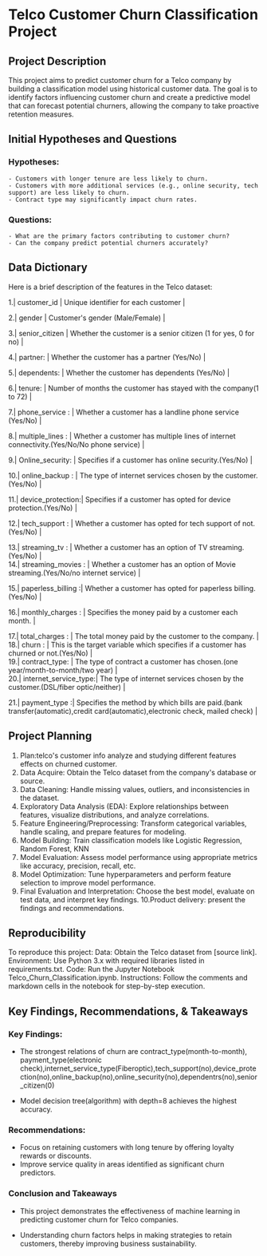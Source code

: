 # Telco Customer Churn Classification Project

## Project Description
This project aims to predict customer churn for a Telco company by building a classification model using historical customer data. The goal is to identify factors influencing customer churn and create a predictive model that can forecast potential churners, allowing the company to take proactive retention measures.


## Initial Hypotheses and Questions

### Hypotheses:
    - Customers with longer tenure are less likely to churn.
    - Customers with more additional services (e.g., online security, tech support) are less likely to churn.
    - Contract type may significantly impact churn rates.

### Questions:
    - What are the primary factors contributing to customer churn?
    - Can the company predict potential churners accurately?


## Data Dictionary

Here is a brief description of the features in the Telco dataset:
   
   1.|  customer_id       |       Unique identifier for each customer                                                   |
   
   2.|  gender            |            Customer's gender (Male/Female)                                                  |
   
   3.|  senior_citizen    |    Whether the customer is a senior citizen (1 for yes, 0 for no)                           |
   
   4.|  partner:          |           Whether the customer has a partner (Yes/No)                                       |
   
   5.|  dependents:       |        Whether the customer has dependents (Yes/No)                                         |
   
   6.|  tenure:           |            Number of months the customer has stayed with the company(1 to 72)               |
   
   7.| phone_service :    |    Whether a customer has a landline phone service (Yes/No)                                 |
   
   8.|  multiple_lines :  |   Whether a customer has multiple lines of internet connectivity.(Yes/No/No phone service)  |       
   
   9.|  Online_security:  |   Specifies if a customer has online security.(Yes/No)                                      |
  
  10.|  online_backup :   |    The type of internet services chosen by the customer.(Yes/No)                            |
  
  11.|  device_protection:|    Specifies if a customer has opted for device protection.(Yes/No)                           |  
  
  12.|  tech_support  :   |       Whether a customer has opted for tech support of not.(Yes/No)                           |      
  
  13.|  streaming_tv :    |       Whether a customer has an option of TV streaming.(Yes/No)                                |         
  14.| streaming_movies : |   Whether a customer has an option of Movie streaming.(Yes/No/no internet service)         |   
  
  15.| paperless_billing :|  Whether a customer has opted for paperless billing.(Yes/No)                              |      
  
  16.|  monthly_charges : |  Specifies the money paid by a customer each month.                                         |   
  
  17.|  total_charges :   |    The total money paid by the customer to the company.                                       |      
  18.|  churn :           |  This is the target variable which specifies if a customer has churned or not.(Yes/No)      |                 
  19.|  contract_type:    |     The type of contract a customer has chosen.(one year/month-to-month/two year)              |        
  20.|  internet_service_type:|  The type of internet services chosen by the customer.(DSL/fiber optic/neither)        |
  
  21.|  payment_type :|  Specifies the method by which bills are paid.(bank transfer(automatic),credit card(automatic),electronic check, mailed check)               |
                       
 
 
 ## Project Planning
1. Plan:telco's customer info analyze and studying different features effects on churned customer.  
2. Data Acquire: Obtain the Telco dataset from the company's database or source.
3. Data Cleaning: Handle missing values, outliers, and inconsistencies in the dataset.
4. Exploratory Data Analysis (EDA): Explore relationships between features, visualize distributions, and analyze correlations.
5. Feature Engineering/Preprocessing: Transform categorical variables, handle scaling, and prepare features for modeling.
6. Model Building: Train classification models like Logistic Regression, Random Forest, KNN
7. Model Evaluation: Assess model performance using appropriate metrics like accuracy, precision, recall, etc.
8. Model Optimization: Tune hyperparameters and perform feature selection to improve model performance.
9. Final Evaluation and Interpretation: Choose the best model, evaluate on test data, and interpret key findings.
10.Product delivery: present the findings and recommendations.




## Reproducibility
To reproduce this project:
Data: Obtain the Telco dataset from [source link].
Environment: Use Python 3.x with required libraries listed in requirements.txt.
Code: Run the Jupyter Notebook Telco_Churn_Classification.ipynb.
Instructions: Follow the comments and markdown cells in the notebook for step-by-step execution.



## Key Findings, Recommendations, & Takeaways

### Key Findings:
- The strongest relations of churn are contract_type(month-to-month), payment_type(electronic     check),internet_service_type(Fiberoptic),tech_support(no),device_protection(no),online_backup(no),online_security(no),dependentrs(no),senior_citizen(0)

- Model decision tree(algorithm) with depth=8 achieves the highest accuracy.


### Recommendations:
- Focus on retaining customers with long tenure by offering loyalty rewards or discounts.
- Improve service quality in areas identified as significant churn predictors.


### Conclusion and Takeaways
- This project demonstrates the effectiveness of machine learning in predicting customer churn for Telco companies. 

- Understanding churn factors helps in making strategies to retain customers, thereby improving business sustainability.





























